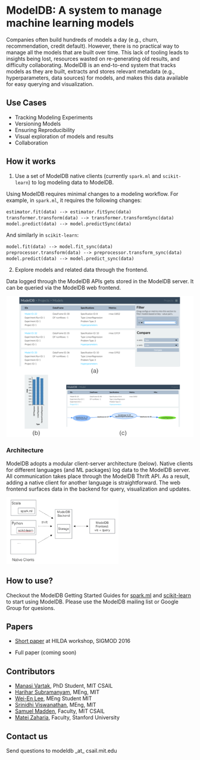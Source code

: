 # ModelDB: A system to manage machine learning models

Companies often build hundreds of models a day (e.g., churn, recommendation, credit default). However, there is no practical way to manage all the models that are built over time.
This lack of tooling leads to insights being lost, resources wasted on re-generating old results, and difficulty collaborating.
ModelDB is an end-to-end system that tracks models as they are built, extracts and stores relevant metadata (e.g., hyperparameters, data sources) for models, and makes this data available for easy querying and visualization.

<!-- ## Why ModelDB?
 -->

## Use Cases
- Tracking Modeling Experiments
- Versioning Models
- Ensuring Reproducibility
- Visual exploration of models and results
- Collaboration

## How it works
1. Use a set of ModelDB native clients (currently ```spark.ml``` and ```scikit-learn```) to log modeling data to ModelDB.

  Using ModelDB requires minimal changes to a modeling workflow. For example, in ```spark.ml```, it requires the following changes:

  ```
  estimator.fit(data) --> estimator.fitSync(data)
  transformer.transform(data) --> transformer.transformSync(data)
  model.predict(data) --> model.predictSync(data)
  ```
  And similarly in ```scikit-learn```:

  ```
  model.fit(data) --> model.fit_sync(data)
  preprocessor.transform(data) --> preprocessor.transform_sync(data)
  model.predict(data) --> model.predict_sync(data)
  ```

2. Explore models and related data through the frontend.

  Data logged through the ModelDB APIs gets stored in the ModelDB server. It can be queried via the ModelDB web frontend.

  ![alt text](images/frontend.png "ModelDB frontend")

### Architecture
ModelDB adopts a modular client-server architecture (below). Native clients for different languages (and ML packages) log data to the ModelDB server. All communication takes place through the ModelDB Thrift API. As a result, adding a native client for another language is straightforward.
The web frontend surfaces data in the backend for query, visualization and updates.

<img src="images/arch.png" width="60%">

## How to use?
Checkout the ModelDB Getting Started Guides for [spark.ml]() and [scikit-learn]() to start using ModelDB. Please use the ModelDB mailing list or Google Group for quesions.

## Papers
- [Short paper](papers/hilda_modeldb.pdf) at HILDA workshop, SIGMOD 2016
<!-- - [Harihar's Masters thesis]() on software design aspects of ModelDB -->
- Full paper (coming soon)

## Contributors
- [Manasi Vartak](http://people.csail.mit.edu/mvartak/), PhD Student, MIT CSAIL
- [Harihar Subramanyam](https://www.linkedin.com/in/harihar-subramanyam-0862b353/), MEng, MIT
- [Wei-En Lee](https://www.linkedin.com/in/weienlee/), MEng Student MIT
- [Srinidhi Viswanathan](https://www.linkedin.com/in/srinidhi-viswanathan-16b50b7b/), MEng, MIT
- [Samuel Madden](http://db.csail.mit.edu/madden/), Faculty, MIT CSAIL
- [Matei Zaharia](https://cs.stanford.edu/~matei), Faculty, Stanford University

## Contact us
Send questions to modeldb \_at\_ csail.mit.edu
